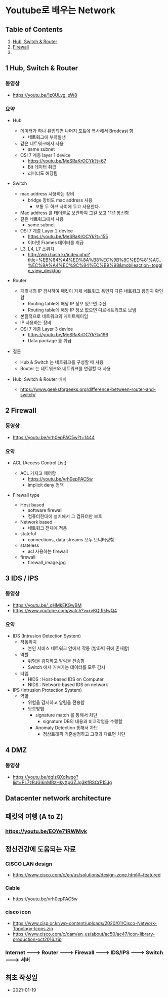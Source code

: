 # Youtube로 배우는 Network

## Table of Contents
1. [Hub, Switch & Router](#1HSR)  
2. [Firewall](#fiw)
2. 

<a name="1HSR"></a>
## 1 Hub, Switch & Router
### 동영상
- https://youtu.be/1z0ULvg_pW8

### 요약
- Hub 
	- 데이터가 하나 유입되면 나머지 포트에 복사해서 Brodcast 함
		- 네트워크에 부하발생
	- 같은 네트워크에서 사용
		- same subnet
	- OSI 7 계층 layer 1 device
		- https://youtu.be/MeSRaKrOCYk?t=67
		- Bit 데이터 취급
		- 리피터도 해당됨
- Switch
	- mac address 사용하는 장비
		- bridge 장비도 mac address 사용
			- 보통 두 허브 사이에 두고 사용한다.
	- Mac address 를 테이블로 보관하여 그걸 보고 1대1 통신함
	- 같은 네트워크에서 사용
		- same subnet
	- OSI 7 계층 Layer 2 device
		- https://youtu.be/MeSRaKrOCYk?t=155
		- 이더넷 Frames 데이터를 취급
	- L3, L4, L7 스위치
		- http://wiki.hash.kr/index.php?title=%EB%84%A4%ED%8A%B8%EC%9B%8C%ED%81%AC_%EC%8A%A4%EC%9C%84%EC%B9%98&mobileaction=toggle_view_desktop
- Router
	- 패킷내의 IP 검사하여 패킷이 자체 네트워크 용인지 다른 네트워크 용인지 확인함
		- Routing table에 해당 IP 정보 있으면 수신
		- Routing table에 해당 IP 정보 없으면 다르네트워크로 보냄
	- 본질적으로 네트워크의 게이트웨이임
	- IP 사용하는 장비
	- OSI 7 계층 Layer 3 device
		- https://youtu.be/MeSRaKrOCYk?t=196
		- Data package 를 취급

- 결론
	- Hub & Switch 는 네트워크를 구성할 때 사용
	- Router 는 네트워크와 네트워크를 연결할 때 사용
- Hub, Switch & Router 배치
	- https://www.geeksforgeeks.org/difference-between-router-and-switch/


<a name="fiw"></a>
## 2 Firewall
### 동영상
- https://youtu.be/vrh0epPAC5w?t=1444

### 요약
- ACL (Access Control List)
	- ACL 가지고 제어함
		- https://youtu.be/vrh0epPAC5w
		- implicit deny 정책

- Firewall type
	- Host based
		- software firewall
		- 컴퓨터한대에 설치해서 그 컴퓨터만 보호
	- Network based
		- 네트워크 전체에 적용
	- stateful
		- connections, data streams 모두 모니터링함
	- stateless
		- acl 사용하는 firewall
	- firewall
		- firewall_image.jpg

## 3 IDS / IPS
### 동영상
- https://youtu.be/_gHMkEKGwBM
- https://www.youtube.com/watch?v=rvKQtRklwQ4

### 요약
- IDS (Intrusion Detection System)
	- 작동위치
		- 본인 서비스 네트워크 안에서 작동 (방화벽 뒤에 존재함)
	- 역할
		- 위험을 감지하고 알림을 전송함
		- Switch 에서 거쳐가는 데이터를 모두 감시
	- 타입
		- HIDS : Host-based IDS on Computer
		- NIDS : Network-based IDS on network
- IPS (Intrusion Protection System)
	- 역할
		- 위험을 감지하고 알림을 전송함
		- 보호방법
			- signature match 를 통해서 차단
				- signature DB의 내용과 비교작업을 수행함
			- Anomaly Detection 통해서 차단
				- 정상트래픽 기준설정하고 그것과 다르면 차단

## 4 DMZ
### 동영상
- https://youtu.be/dqlzQXo1wqo?list=PL7zRJGi6nMRzHkyXpGZJg3KfRSCrF15Jg

## Datacenter network architecture

## 패킷의 여행 (A to Z)
### https://youtu.be/EOYe71RWMvk

## 정신건강에 도움되는 자료
### CISCO LAN design
- https://www.cisco.com/c/en/us/solutions/design-zone.html#~featured
### Cable
- https://youtu.be/vrh0epPAC5w
### cisco icon
- https://www.cisp.or.kr/wp-content/uploads/2020/01/Cisco-Network-Topology-Icons.zip
- https://www.cisco.com/c/dam/en_us/about/ac50/ac47/icon-library-production-oct2016.zip
### Internet ---> Router ---> Firewall ---> IDS/IPS ---> Switch ---> 서버

## 최초 작성일
- 2021-01-19

